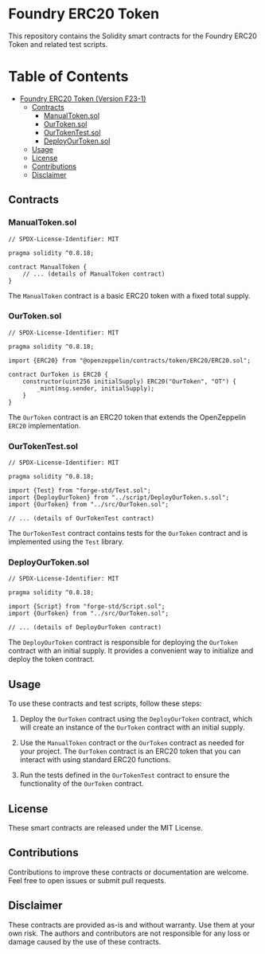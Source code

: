 # Foundry ERC20 Token

This repository contains the Solidity smart contracts for the Foundry ERC20 Token and related test scripts.

# Table of Contents

- [Foundry ERC20 Token (Version F23-1)](#foundry-erc20-token-version-f23-1)
  - [Contracts](#contracts)
    - [ManualToken.sol](#manualtokensol)
    - [OurToken.sol](#ourtokensol)
    - [OurTokenTest.sol](#ourtokentestsol)
    - [DeployOurToken.sol](#deployourtokensol)
  - [Usage](#usage)
  - [License](#license)
  - [Contributions](#contributions)
  - [Disclaimer](#disclaimer)

## Contracts

### ManualToken.sol

```solidity
// SPDX-License-Identifier: MIT

pragma solidity ^0.8.18;

contract ManualToken {
    // ... (details of ManualToken contract)
}
```

The `ManualToken` contract is a basic ERC20 token with a fixed total supply.

### OurToken.sol

```solidity
// SPDX-License-Identifier: MIT

pragma solidity ^0.8.18;

import {ERC20} from "@openzeppelin/contracts/token/ERC20/ERC20.sol";

contract OurToken is ERC20 {
    constructor(uint256 initialSupply) ERC20("OurToken", "OT") {
        _mint(msg.sender, initialSupply);
    }
}
```

The `OurToken` contract is an ERC20 token that extends the OpenZeppelin `ERC20` implementation.

### OurTokenTest.sol

```solidity
// SPDX-License-Identifier: MIT

pragma solidity ^0.8.18;

import {Test} from "forge-std/Test.sol";
import {DeployOurToken} from "../script/DeployOurToken.s.sol";
import {OurToken} from "../src/OurToken.sol";

// ... (details of OurTokenTest contract)
```

The `OurTokenTest` contract contains tests for the `OurToken` contract and is implemented using the `Test` library.

### DeployOurToken.sol

```solidity
// SPDX-License-Identifier: MIT

pragma solidity ^0.8.18;

import {Script} from "forge-std/Script.sol";
import {OurToken} from "../src/OurToken.sol";

// ... (details of DeployOurToken contract)
```

The `DeployOurToken` contract is responsible for deploying the `OurToken` contract with an initial supply. It provides a convenient way to initialize and deploy the token contract.

## Usage

To use these contracts and test scripts, follow these steps:

1. Deploy the `OurToken` contract using the `DeployOurToken` contract, which will create an instance of the `OurToken` contract with an initial supply.

2. Use the `ManualToken` contract or the `OurToken` contract as needed for your project. The `OurToken` contract is an ERC20 token that you can interact with using standard ERC20 functions.

3. Run the tests defined in the `OurTokenTest` contract to ensure the functionality of the `OurToken` contract.

## License

These smart contracts are released under the MIT License.

## Contributions

Contributions to improve these contracts or documentation are welcome. Feel free to open issues or submit pull requests.

## Disclaimer

These contracts are provided as-is and without warranty. Use them at your own risk. The authors and contributors are not responsible for any loss or damage caused by the use of these contracts.
```
